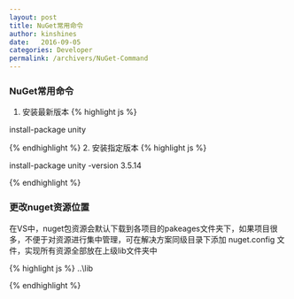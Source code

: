```yaml
---
layout: post
title: NuGet常用命令
author: kinshines
date:   2016-09-05
categories: Developer
permalink: /archivers/NuGet-Command
---
```


### NuGet常用命令
1. 安装最新版本
{% highlight js %}

install-package unity

{% endhighlight %}
2. 安装指定版本
{% highlight js %}

install-package unity -version 3.5.14

{% endhighlight %}
### 更改nuget资源位置
<p class="lead">在VS中，nuget包资源会默认下载到各项目的pakeages文件夹下，如果项目很多，不便于对资源进行集中管理，可在解决方案同级目录下添加 nuget.config 文件，实现所有资源全部放在上级lib文件夹中</p>
{% highlight js %}

<settings>  
<repositoryPath>..\lib</repositoryPath>  
</settings>  

{% endhighlight %}